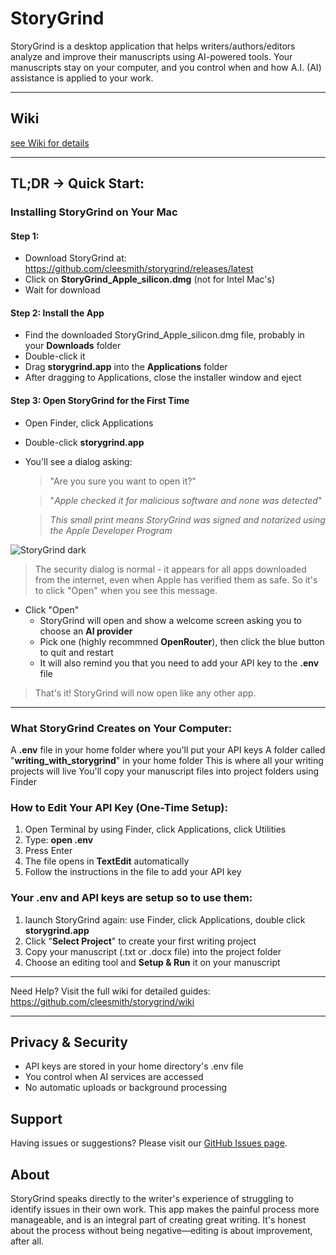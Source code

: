 # StoryGrind

StoryGrind is a desktop application that helps writers/authors/editors analyze and improve their manuscripts using AI-powered tools. Your manuscripts stay on your computer, and you control when and how A.I. (AI) assistance is applied to your work.

---

## Wiki
[see Wiki for details](https://github.com/cleesmith/storygrind/wiki)

---

## TL;DR -> Quick Start:

### Installing StoryGrind on Your Mac

#### Step 1: 
- Download StoryGrind at: https://github.com/cleesmith/storygrind/releases/latest
- Click on **StoryGrind_Apple_silicon.dmg** (not for Intel Mac's)
- Wait for download

#### Step 2: Install the App
- Find the downloaded StoryGrind_Apple_silicon.dmg file, probably in your **Downloads** folder
- Double-click it
- Drag **storygrind.app** into the **Applications** folder
- After dragging to Applications, close the installer window and eject

#### Step 3: Open StoryGrind for the First Time
- Open Finder, click Applications
- Double-click  **storygrind.app** 
- You'll see a dialog asking:
	> "Are you sure you want to open it?"

	> "*Apple checked it for malicious software and none was detected*"

	> *This small print means StoryGrind was signed and notarized using the Apple Developer Program*

![StoryGrind dark](/blob/main/resources/gatekeeper.png?raw=true)

> The security dialog is normal - it appears for all apps downloaded from the internet, even when Apple has verified them as safe. So it's to click "Open" when you see this message.

- Click "Open"
	- StoryGrind will open and show a welcome screen asking you to choose an **AI provider**
	- Pick one (highly recommned **OpenRouter**), then click the blue button to quit and restart
	- It will also remind you that you need to add your API key to the **.env** file

> That's it! StoryGrind will now open like any other app.

---

### What StoryGrind Creates on Your Computer:
A **.env** file in your home folder where you'll put your API keys
A folder called "**writing_with_storygrind**" in your home folder
This is where all your writing projects will live
You'll copy your manuscript files into project folders using Finder

### How to Edit Your API Key (One-Time Setup):
1. Open Terminal by using Finder, click Applications, click Utilities
2. Type: **open .env**
3. Press Enter
4. The file opens in **TextEdit** automatically
5. Follow the instructions in the file to add your API key

### Your .env and API keys are setup so to use them:
1. launch StoryGrind again: use Finder, click Applications, double click **storygrind.app** 
1. Click "**Select Project**" to create your first writing project
2. Copy your manuscript (.txt or .docx file) into the project folder
4. Choose an editing tool and **Setup & Run** it on your manuscript

---

Need Help?
Visit the full wiki for detailed guides: https://github.com/cleesmith/storygrind/wiki

---

## Privacy & Security

- API keys are stored in your home directory's .env file
- You control when AI services are accessed
- No automatic uploads or background processing

## Support

Having issues or suggestions? Please visit our [GitHub Issues page](https://github.com/cleesmith/storygrind/issues).

## About

StoryGrind speaks directly to the writer's experience of struggling to identify issues in their own work. This app makes the painful process more manageable, and is an integral part of creating great writing. It's honest about the process without being negative—editing is about improvement, after all.
